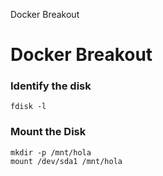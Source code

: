 Docker Breakout

# Docker Breakout

### Identify the disk
`fdisk -l` 

### Mount the Disk
```
mkdir -p /mnt/hola
mount /dev/sda1 /mnt/hola
```